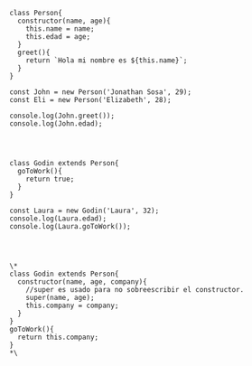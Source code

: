 ﻿    class Person{
      constructor(name, age){
        this.name = name;
        this.edad = age;
      }
      greet(){
        return `Hola mi nombre es ${this.name}`;
      }
    }
    
    const John = new Person('Jonathan Sosa', 29);
    const Eli = new Person('Elizabeth', 28);
    
    console.log(John.greet());
    console.log(John.edad);
    
    
    
    
    class Godin extends Person{
      goToWork(){
        return true;
      }
    }
    
    const Laura = new Godin('Laura', 32);
    console.log(Laura.edad);
    console.log(Laura.goToWork());
    
    
    
    
    \*
    class Godin extends Person{
      constructor(name, age, company){
        //super es usado para no sobreescribir el constructor.
        super(name, age);
        this.company = company;
      }
    }
    goToWork(){
      return this.company;
    }
    *\

